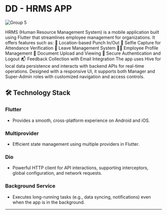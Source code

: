 # DD - HRMS APP

![Group 5](https://github.com/user-attachments/assets/5e1ac24f-330e-49ad-9833-730e8c84920b)

HRMS (Human Resource Management System) is a mobile application built using Flutter that streamlines employee management for organizations. 
It offers features such as:
📍 Location-based Punch In/Out
🤳 Selfie Capture for Attendance Verification
📅 Leave Management System
🧑‍💼 Employee Profile Management
📂 Document Upload and Viewing
🔐 Secure Authentication and Logout
📬 Feedback Collection with Email Integration
The app uses Hive for local data persistence and interacts with backend APIs for real-time operations. Designed with a responsive UI, it supports both Manager and Super-Admin roles with customized navigation and access controls.


## 🛠️ Technology Stack

### Flutter
- Provides a smooth, cross-platform experience on Android and iOS.

### Multiprovider
- Efficient state management using multiple providers in Flutter.

### Dio
- Powerful HTTP client for API interactions, supporting interceptors, global configuration, and network requests.

### Background Service
- Executes long-running tasks (e.g., data syncing, notifications) even when the app is in the background.


---
